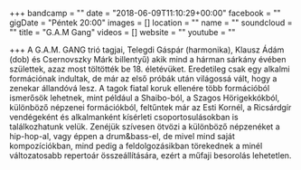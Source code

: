 +++
bandcamp = ""
date = "2018-06-09T11:10:29+00:00"
facebook = ""
gigDate = "Péntek 20:00"
images = []
location = ""
name = ""
soundcloud = ""
title = "G.A.M Gang"
videos = []
website = ""
youtube = ""

+++
A G.A.M. GANG trió tagjai, Telegdi Gáspár (harmonika), Klausz Ádám (dob) és Csernovszky Márk billentyű) akik mind a hárman sárkány évében születtek, azaz most töltötték be 18. életévüket. Eredetileg csak egy alkalmi formációnak indultak, de már az első próbák után világossá vált, hogy a zenekar állandóvá lesz.  A tagok fiatal koruk ellenére több formációból ismerősök lehetnek, mint például a Shaibo-ból, a Szagos Hörigekkókból, különböző népzenei formációkból, feltűntek már az Esti Kornél, a Ricsárdgír vendégeként és alkalmanként kísérleti csoportosulásokban is találkozhatunk velük.  Zenéjük szívesen ötvözi a különböző népzenéket a hip-hop-al, vagy éppen a drum&bass-el, de mivel mind saját kompozíciókban, mind pedig a feldolgozásikban törekednek a minél változatosabb repertoár összeállítására, ezért a műfaji besorolás lehetetlen.